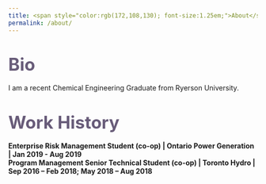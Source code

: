 ```yaml
---
title: <span style="color:rgb(172,108,130); font-size:1.25em;">About</span>
permalink: /about/
---
```

# <span style="color:rgb(104,92,121);font-size:1.25em;">Bio</span>
I am a recent Chemical Engineering Graduate from Ryerson University.

# <span style="color:rgb(104,92,121);font-size:1.25em;">Work History</span>

<span style="font-size:1em;">**Enterprise Risk Management Student (co-op) | Ontario Power Generation | Jan 2019 - Aug 2019**</span><br/>
<span style="font-size:1em;">**Program Management Senior Technical Student (co-op) | Toronto Hydro | Sep 2016 – Feb 2018; May 2018 – Aug 2018**</span>
